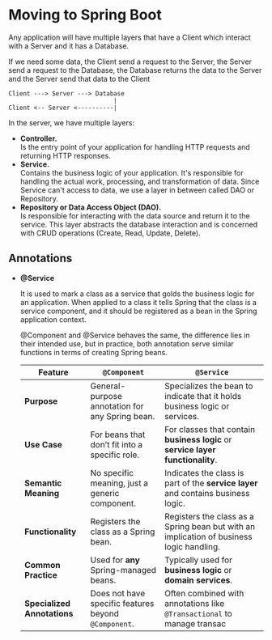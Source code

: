 # Moving to Spring Boot

Any application will have multiple layers that have a Client which interact with a Server and it has a Database.

If we need some data, the Client send a request to the Server, the Server send a request to the Database, the Database returns the data to the Server and the Server send that data to the Client

```
Client ---> Server ---> Database 
                             |
Client <-- Server <----------|

```


In the server, we have multiple layers: 
* **Controller.** <br> Is the entry point of your application for handling HTTP requests and returning HTTP responses.
* **Service.** <br> Contains the business logic of your application. It's responsible for handling the actual work, processing, and transformation of data.
Since Service can't access to data, we use a layer in between called DAO or Repository.
* **Repository or Data Access Object (DAO).** <br> Is responsible for interacting with the data source and return it to the service. This layer abstracts the database interaction and is concerned with CRUD operations (Create, Read, Update, Delete).


## Annotations

* **@Service**

    It is used to mark a class as a service that golds the business logic for an application. When applied to a class it tells Spring that the class is a service component, and it should be registered as a bean in the Spring application context.

    @Component and @Service behaves the same, the difference lies in their intended use, but in practice, both annotation serve similar functions in terms of creating Spring beans.

  | Feature                     | `@Component`                                         | `@Service`                                                                               |
  |-----------------------------|------------------------------------------------------|------------------------------------------------------------------------------------------|
  | **Purpose**                 | General-purpose annotation for any Spring bean.      | Specializes the bean to indicate that it holds business logic or services.               |
  | **Use Case**                | For beans that don’t fit into a specific role.       | For classes that contain **business logic** or **service layer functionality**.          |
  | **Semantic Meaning**        | No specific meaning, just a generic component.       | Indicates the class is part of the **service layer** and contains business logic.        |
  | **Functionality**           | Registers the class as a Spring bean.                | Registers the class as a Spring bean but with an implication of business logic handling. |
  | **Common Practice**         | Used for **any** Spring-managed beans.               | Typically used for **business logic** or **domain services**.                            |
  | **Specialized Annotations** | Does not have specific features beyond `@Component`. | Often combined with annotations like `@Transactional` to manage transac                  |
